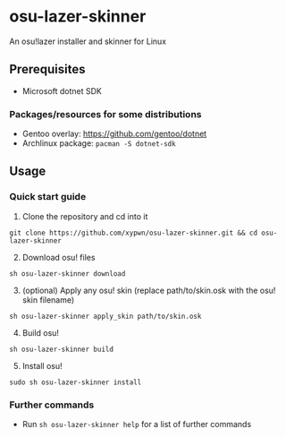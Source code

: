 # osu-lazer-skinner
An osu!lazer installer and skinner for Linux

## Prerequisites
- Microsoft dotnet SDK
### Packages/resources for some distributions
- Gentoo overlay: <https://github.com/gentoo/dotnet>
- Archlinux package: `pacman -S dotnet-sdk`

## Usage
### Quick start guide
1. Clone the repository and cd into it

`git clone https://github.com/xypwn/osu-lazer-skinner.git && cd osu-lazer-skinner`

2. Download osu! files

`sh osu-lazer-skinner download`

3. (optional) Apply any osu! skin (replace path/to/skin.osk with the osu! skin filename)

`sh osu-lazer-skinner apply_skin path/to/skin.osk`

4. Build osu!

`sh osu-lazer-skinner build`

5. Install osu!

`sudo sh osu-lazer-skinner install`

### Further commands

- Run `sh osu-lazer-skinner help` for a list of further commands
